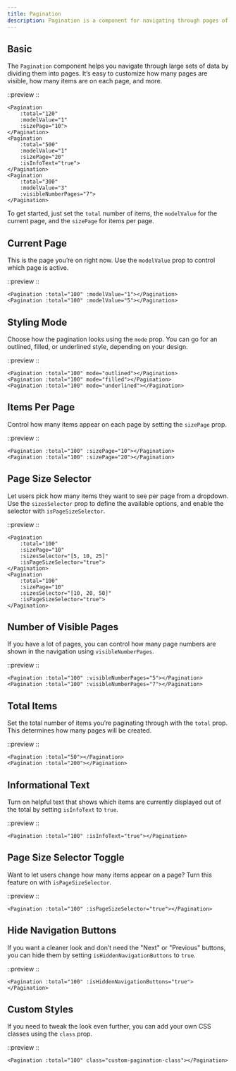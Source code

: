 ```yaml
---
title: Pagination
description: Pagination is a component for navigating through pages of data.
---
```


## Basic

The `Pagination` component helps you navigate through large sets of data by dividing them into pages. It’s easy to customize how many pages are visible, how many items are on each page, and more.

::preview
<DemoPaginationBasic/>
::

```vue
<Pagination 
    :total="120" 
    :modelValue="1" 
    :sizePage="10">
</Pagination>
<Pagination 
    :total="500" 
    :modelValue="1" 
    :sizePage="20" 
    :isInfoText="true">
</Pagination>
<Pagination 
    :total="300" 
    :modelValue="3" 
    :visibleNumberPages="7">
</Pagination>
```

To get started, just set the `total` number of items, the `modelValue` for the current page, and the `sizePage` for items per page.

## Current Page

This is the page you’re on right now. Use the `modelValue` prop to control which page is active.

::preview
<DemoPaginationModelValue/>
::

```vue
<Pagination :total="100" :modelValue="1"></Pagination>
<Pagination :total="100" :modelValue="5"></Pagination>
```

## Styling Mode

Choose how the pagination looks using the `mode` prop. You can go for an outlined, filled, or underlined style, depending on your design.

::preview
<DemoPaginationMode/>
::

```vue
<Pagination :total="100" mode="outlined"></Pagination>
<Pagination :total="100" mode="filled"></Pagination>
<Pagination :total="100" mode="underlined"></Pagination>
```

## Items Per Page

Control how many items appear on each page by setting the `sizePage` prop.

::preview
<DemoPaginationSizePage/>
::

```vue
<Pagination :total="100" :sizePage="10"></Pagination>
<Pagination :total="100" :sizePage="20"></Pagination>
```

## Page Size Selector

Let users pick how many items they want to see per page from a dropdown. Use the `sizesSelector` prop to define the available options, and enable the selector with `isPageSizeSelector`.

::preview
<DemoPaginationSizesSelector/>
::

```vue
<Pagination 
    :total="100" 
    :sizePage="10"
    :sizesSelector="[5, 10, 25]" 
    :isPageSizeSelector="true">
</Pagination>
<Pagination 
    :total="100" 
    :sizePage="10"
    :sizesSelector="[10, 20, 50]" 
    :isPageSizeSelector="true">
</Pagination>
```

## Number of Visible Pages

If you have a lot of pages, you can control how many page numbers are shown in the navigation using `visibleNumberPages`.

::preview
<DemoPaginationVisibleNumberPages/>
::

```vue
<Pagination :total="100" :visibleNumberPages="5"></Pagination>
<Pagination :total="100" :visibleNumberPages="7"></Pagination>
```

## Total Items

Set the total number of items you’re paginating through with the `total` prop. This determines how many pages will be created.

::preview
<DemoPaginationTotal/>
::

```vue
<Pagination :total="50"></Pagination>
<Pagination :total="200"></Pagination>
```

## Informational Text

Turn on helpful text that shows which items are currently displayed out of the total by setting `isInfoText` to `true`.

::preview
<DemoPaginationIsInfoText/>
::

```vue
<Pagination :total="100" :isInfoText="true"></Pagination>
```

## Page Size Selector Toggle

Want to let users change how many items appear on a page? Turn this feature on with `isPageSizeSelector`.

::preview
<DemoPaginationIsPageSizeSelector/>
::

```vue
<Pagination :total="100" :isPageSizeSelector="true"></Pagination>
```

## Hide Navigation Buttons

If you want a cleaner look and don’t need the "Next" or "Previous" buttons, you can hide them by setting `isHiddenNavigationButtons` to `true`.

::preview
<DemoPaginationIsHiddenNavigationButtons/>
::

```vue
<Pagination :total="100" :isHiddenNavigationButtons="true"></Pagination>
```

## Custom Styles

If you need to tweak the look even further, you can add your own CSS classes using the `class` prop.

::preview
<DemoPaginationClass/>
::

```vue
<Pagination :total="100" class="custom-pagination-class"></Pagination>
```